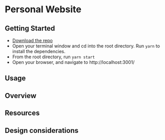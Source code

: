 # Personal Website


## Getting Started
- [Download the repo](https://docs.github.com/en/repositories/creating-and-managing-repositories/cloning-a-repository)
- Open your terminal window and cd into the root directory. Run `yarn` to install the dependencies.
- From the root directory, run `yarn start`
- Open your browser, and navigate to http://localhost:3001/

## Usage

## Overview

## Resources

## Design considerations

